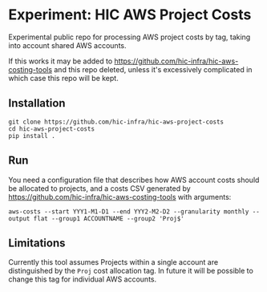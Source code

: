 # Experiment: HIC AWS Project Costs

Experimental public repo for processing AWS project costs by tag, taking into account shared AWS accounts.

If this works it may be added to https://github.com/hic-infra/hic-aws-costing-tools and this repo deleted, unless it's excessively complicated in which case this repo will be kept.

## Installation

```
git clone https://github.com/hic-infra/hic-aws-project-costs
cd hic-aws-project-costs
pip install .
```

## Run

You need a configuration file that describes how AWS account costs should be allocated to projects, and a costs CSV generated by https://github.com/hic-infra/hic-aws-costing-tools with arguments:

```
aws-costs --start YYY1-M1-D1 --end YYY2-M2-D2 --granularity monthly --output flat --group1 ACCOUNTNAME --group2 'Proj$'
```

## Limitations

Currently this tool assumes Projects within a single account are distinguished by the `Proj` cost allocation tag.
In future it will be possible to change this tag for individual AWS accounts.
